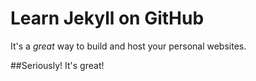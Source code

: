 # Learn Jekyll on GitHub
It's a _great_ way to build and host your personal websites.
      
  ##Seriously!  It's great!
